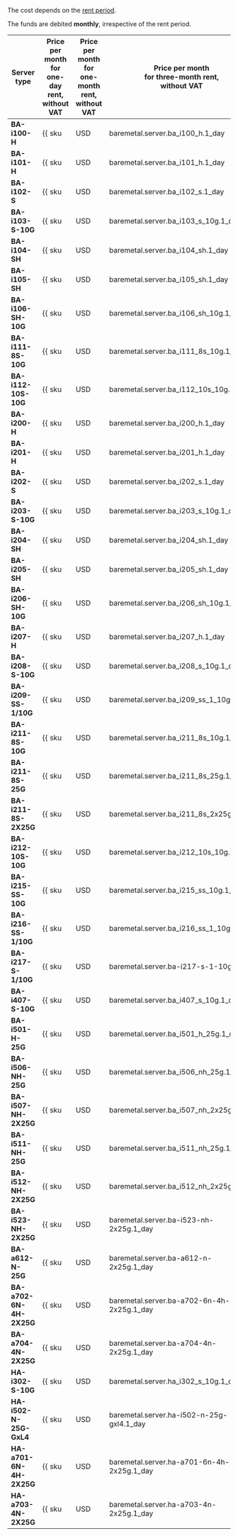 The cost depends on the [rent period](../../baremetal/concepts/servers.md#server-lease).

The funds are debited **monthly**, irrespective of the rent period.

Server type        | Price per month<br/>for one-day rent,<br/>without VAT | Price per month<br/>for one-month rent,<br/>without VAT | Price per month<br/>for three-month rent,<br/>without VAT | Price per month<br/>for six-month rent,<br/>without VAT | Price per month<br/>for 12-month rent,<br/>without VAT
------------------ | ----------- | ----------- | ----------- | ----------- | ---
**BA-i100-H**      | {{ sku|USD|baremetal.server.ba_i100_h.1_day|string }} | {{ sku|USD|baremetal.server.ba_i100_h.1_month|string }} | {{ sku|USD|baremetal.server.ba_i100_h.3_month|string }} | {{ sku|USD|baremetal.server.ba_i100_h.6_month|string }} | {{ sku|USD|baremetal.server.ba_i100_h.12_month|string }}
**BA-i101-H**      | {{ sku|USD|baremetal.server.ba_i101_h.1_day|string }} | {{ sku|USD|baremetal.server.ba_i101_h.1_month|string }} | {{ sku|USD|baremetal.server.ba_i101_h.3_month|string }} | {{ sku|USD|baremetal.server.ba_i101_h.6_month|string }} | {{ sku|USD|baremetal.server.ba_i101_h.12_month|string }}
**BA-i102-S**      | {{ sku|USD|baremetal.server.ba_i102_s.1_day|string }} | {{ sku|USD|baremetal.server.ba_i102_s.1_month|string }} | {{ sku|USD|baremetal.server.ba_i102_s.3_month|string }} | {{ sku|USD|baremetal.server.ba_i102_s.6_month|string }} | {{ sku|USD|baremetal.server.ba_i102_s.12_month|string }}
**BA-i103-S-10G**  | {{ sku|USD|baremetal.server.ba_i103_s_10g.1_day|string }} | {{ sku|USD|baremetal.server.ba_i103_s_10g.1_month|string }} | {{ sku|USD|baremetal.server.ba_i103_s_10g.3_month|string }} | {{ sku|USD|baremetal.server.ba_i103_s_10g.6_month|string }} | {{ sku|USD|baremetal.server.ba_i103_s_10g.12_month|string }}
**BA-i104-SH**     | {{ sku|USD|baremetal.server.ba_i104_sh.1_day|string }} | {{ sku|USD|baremetal.server.ba_i104_sh.1_month|string }} | {{ sku|USD|baremetal.server.ba_i104_sh.3_month|string }} | {{ sku|USD|baremetal.server.ba_i104_sh.6_month|string }} | {{ sku|USD|baremetal.server.ba_i104_sh.12_month|string }}
**BA-i105-SH**     | {{ sku|USD|baremetal.server.ba_i105_sh.1_day|string }} | {{ sku|USD|baremetal.server.ba_i105_sh.1_month|string }} | {{ sku|USD|baremetal.server.ba_i105_sh.3_month|string }} | {{ sku|USD|baremetal.server.ba_i105_sh.6_month|string }} | {{ sku|USD|baremetal.server.ba_i105_sh.12_month|string }}
**BA-i106-SH-10G** | {{ sku|USD|baremetal.server.ba_i106_sh_10g.1_day|string }} | {{ sku|USD|baremetal.server.ba_i106_sh_10g.1_month|string }} | {{ sku|USD|baremetal.server.ba_i106_sh_10g.3_month|string }} | {{ sku|USD|baremetal.server.ba_i106_sh_10g.6_month|string }} | {{ sku|USD|baremetal.server.ba_i106_sh_10g.12_month|string }}
**BA-i111-8S-10G** | {{ sku|USD|baremetal.server.ba_i111_8s_10g.1_day|string }} | {{ sku|USD|baremetal.server.ba_i111_8s_10g.1_month|string }} | {{ sku|USD|baremetal.server.ba_i111_8s_10g.3_month|string }} | {{ sku|USD|baremetal.server.ba_i111_8s_10g.6_month|string }} | {{ sku|USD|baremetal.server.ba_i111_8s_10g.12_month|string }}
**BA-i112-10S-10G** | {{ sku|USD|baremetal.server.ba_i112_10s_10g.1_day|string }} | {{ sku|USD|baremetal.server.ba_i112_10s_10g.1_month|string }} | {{ sku|USD|baremetal.server.ba_i112_10s_10g.3_month|string }} | {{ sku|USD|baremetal.server.ba_i112_10s_10g.6_month|string }} | {{ sku|USD|baremetal.server.ba_i112_10s_10g.12_month|string }}
**BA-i200-H**      | {{ sku|USD|baremetal.server.ba_i200_h.1_day|string }} | {{ sku|USD|baremetal.server.ba_i200_h.1_month|string }} | {{ sku|USD|baremetal.server.ba_i200_h.3_month|string }} | {{ sku|USD|baremetal.server.ba_i200_h.6_month|string }} | {{ sku|USD|baremetal.server.ba_i200_h.12_month|string }}
**BA-i201-H**      | {{ sku|USD|baremetal.server.ba_i201_h.1_day|string }} | {{ sku|USD|baremetal.server.ba_i201_h.1_month|string }} | {{ sku|USD|baremetal.server.ba_i201_h.3_month|string }} | {{ sku|USD|baremetal.server.ba_i201_h.6_month|string }} | {{ sku|USD|baremetal.server.ba_i201_h.12_month|string }}
**BA-i202-S**      | {{ sku|USD|baremetal.server.ba_i202_s.1_day|string }} | {{ sku|USD|baremetal.server.ba_i202_s.1_month|string }} | {{ sku|USD|baremetal.server.ba_i202_s.3_month|string }} | {{ sku|USD|baremetal.server.ba_i202_s.6_month|string }} | {{ sku|USD|baremetal.server.ba_i202_s.12_month|string }}
**BA-i203-S-10G**  | {{ sku|USD|baremetal.server.ba_i203_s_10g.1_day|string }} | {{ sku|USD|baremetal.server.ba_i203_s_10g.1_month|string }} | {{ sku|USD|baremetal.server.ba_i203_s_10g.3_month|string }} | {{ sku|USD|baremetal.server.ba_i203_s_10g.6_month|string }} | {{ sku|USD|baremetal.server.ba_i203_s_10g.12_month|string }}
**BA-i204-SH**     | {{ sku|USD|baremetal.server.ba_i204_sh.1_day|string }} | {{ sku|USD|baremetal.server.ba_i204_sh.1_month|string }} | {{ sku|USD|baremetal.server.ba_i204_sh.3_month|string }} | {{ sku|USD|baremetal.server.ba_i204_sh.6_month|string }} | {{ sku|USD|baremetal.server.ba_i204_sh.12_month|string }}
**BA-i205-SH**     | {{ sku|USD|baremetal.server.ba_i205_sh.1_day|string }} | {{ sku|USD|baremetal.server.ba_i205_sh.1_month|string }} | {{ sku|USD|baremetal.server.ba_i205_sh.3_month|string }} | {{ sku|USD|baremetal.server.ba_i205_sh.6_month|string }} | {{ sku|USD|baremetal.server.ba_i205_sh.12_month|string }}
**BA-i206-SH-10G** | {{ sku|USD|baremetal.server.ba_i206_sh_10g.1_day|string }} | {{ sku|USD|baremetal.server.ba_i206_sh_10g.1_month|string }} | {{ sku|USD|baremetal.server.ba_i206_sh_10g.3_month|string }} | {{ sku|USD|baremetal.server.ba_i206_sh_10g.6_month|string }} | {{ sku|USD|baremetal.server.ba_i206_sh_10g.12_month|string }}
**BA-i207-H**      | {{ sku|USD|baremetal.server.ba_i207_h.1_day|string }} | {{ sku|USD|baremetal.server.ba_i207_h.1_month|string }} | {{ sku|USD|baremetal.server.ba_i207_h.3_month|string }} | {{ sku|USD|baremetal.server.ba_i207_h.6_month|string }} | {{ sku|USD|baremetal.server.ba_i207_h.12_month|string }}
**BA-i208-S-10G**  | {{ sku|USD|baremetal.server.ba_i208_s_10g.1_day|string }} | {{ sku|USD|baremetal.server.ba_i208_s_10g.1_month|string }} | {{ sku|USD|baremetal.server.ba_i208_s_10g.3_month|string }} | {{ sku|USD|baremetal.server.ba_i208_s_10g.6_month|string }} | {{ sku|USD|baremetal.server.ba_i208_s_10g.12_month|string }}
**BA-i209-SS-1/10G**  | {{ sku|USD|baremetal.server.ba_i209_ss_1_10g.1_day|string }} | {{ sku|USD|baremetal.server.ba_i209_ss_1_10g.1_month|string }} | {{ sku|USD|baremetal.server.ba_i209_ss_1_10g.3_month|string }} | {{ sku|USD|baremetal.server.ba_i209_ss_1_10g.6_month|string }} | {{ sku|USD|baremetal.server.ba_i209_ss_1_10g.12_month|int|string }}
**BA-i211-8S-10G** | {{ sku|USD|baremetal.server.ba_i211_8s_10g.1_day|string }} | {{ sku|USD|baremetal.server.ba_i211_8s_10g.1_month|string }} | {{ sku|USD|baremetal.server.ba_i211_8s_10g.3_month|string }} | {{ sku|USD|baremetal.server.ba_i211_8s_10g.6_month|string }} | {{ sku|USD|baremetal.server.ba_i211_8s_10g.12_month|string }}
**BA-i211-8S-25G**   | {{ sku|USD|baremetal.server.ba_i211_8s_25g.1_day|string }} | {{ sku|USD|baremetal.server.ba_i211_8s_25g.1_month|string }} | {{ sku|USD|baremetal.server.ba_i211_8s_25g.3_month|string }} | {{ sku|USD|baremetal.server.ba_i211_8s_25g.6_month|string }} | {{ sku|USD|baremetal.server.ba_i211_8s_25g.12_month|string }}
**BA-i211-8S-2X25G** | {{ sku|USD|baremetal.server.ba_i211_8s_2x25g.1_day|string }} | {{ sku|USD|baremetal.server.ba_i211_8s_2x25g.1_month|string }} | {{ sku|USD|baremetal.server.ba_i211_8s_2x25g.3_month|string }} | {{ sku|USD|baremetal.server.ba_i211_8s_2x25g.6_month|string }} | {{ sku|USD|baremetal.server.ba_i211_8s_2x25g.12_month|string }}
**BA-i212-10S-10G** | {{ sku|USD|baremetal.server.ba_i212_10s_10g.1_day|string }} | {{ sku|USD|baremetal.server.ba_i212_10s_10g.1_month|string }} | {{ sku|USD|baremetal.server.ba_i212_10s_10g.3_month|string }} | {{ sku|USD|baremetal.server.ba_i212_10s_10g.6_month|string }} | {{ sku|USD|baremetal.server.ba_i212_10s_10g.12_month|string }}
**BA-i215-SS-10G** | {{ sku|USD|baremetal.server.ba_i215_ss_10g.1_day|string }} | {{ sku|USD|baremetal.server.ba_i215_ss_10g.1_month|string }} | {{ sku|USD|baremetal.server.ba_i215_ss_10g.3_month|string }} | {{ sku|USD|baremetal.server.ba_i215_ss_10g.6_month|string }} | {{ sku|USD|baremetal.server.ba_i215_ss_10g.12_month|string }}
**BA-i216-SS-1/10G** | {{ sku|USD|baremetal.server.ba_i216_ss_1_10g.1_day|string }} | {{ sku|USD|baremetal.server.ba_i216_ss_1_10g.1_month|string }} | {{ sku|USD|baremetal.server.ba_i216_ss_1_10g.3_month|string }} | {{ sku|USD|baremetal.server.ba_i216_ss_1_10g.6_month|string }} | {{ sku|USD|baremetal.server.ba_i216_ss_1_10g.12_month|string }}
**BA-i217-S-1/10G**  | {{ sku|USD|baremetal.server.ba-i217-s-1-10g.1_day|string }} | {{ sku|USD|baremetal.server.ba-i217-s-1-10g.1_month|string }} | {{ sku|USD|baremetal.server.ba-i217-s-1-10g.3_month|string }} | {{ sku|USD|baremetal.server.ba-i217-s-1-10g.6_month|string }} | {{ sku|USD|baremetal.server.ba-i217-s-1-10g.12_month|string }}
**BA-i407-S-10G**  | {{ sku|USD|baremetal.server.ba_i407_s_10g.1_day|string }} | {{ sku|USD|baremetal.server.ba_i407_s_10g.1_month|string }} | {{ sku|USD|baremetal.server.ba_i407_s_10g.3_month|string }} | {{ sku|USD|baremetal.server.ba_i407_s_10g.6_month|string }} | {{ sku|USD|baremetal.server.ba_i407_s_10g.12_month|string }}
**BA-i501-H-25G**  | {{ sku|USD|baremetal.server.ba_i501_h_25g.1_day|string }} | {{ sku|USD|baremetal.server.ba_i501_h_25g.1_month|string }} | {{ sku|USD|baremetal.server.ba_i501_h_25g.3_month|string }} | {{ sku|USD|baremetal.server.ba_i501_h_25g.6_month|string }} | {{ sku|USD|baremetal.server.ba_i501_h_25g.12_month|string }}
**BA-i506-NH-25G** | {{ sku|USD|baremetal.server.ba_i506_nh_25g.1_day|string }} | {{ sku|USD|baremetal.server.ba_i506_nh_25g.1_month|string }} | {{ sku|USD|baremetal.server.ba_i506_nh_25g.3_month|string }} | {{ sku|USD|baremetal.server.ba_i506_nh_25g.6_month|string }} | {{ sku|USD|baremetal.server.ba_i506_nh_25g.12_month|string }}
**BA-i507-NH-2X25G** | {{ sku|USD|baremetal.server.ba_i507_nh_2x25g.1_day|string }} | {{ sku|USD|baremetal.server.ba_i507_nh_2x25g.1_month|string }} | {{ sku|USD|baremetal.server.ba_i507_nh_2x25g.3_month|string }} | {{ sku|USD|baremetal.server.ba_i507_nh_2x25g.6_month|string }} | {{ sku|USD|baremetal.server.ba_i507_nh_2x25g.12_month|string }}
**BA-i511-NH-25G** | {{ sku|USD|baremetal.server.ba_i511_nh_25g.1_day|string }} | {{ sku|USD|baremetal.server.ba_i511_nh_25g.1_month|string }} | {{ sku|USD|baremetal.server.ba_i511_nh_25g.3_month|string }} | {{ sku|USD|baremetal.server.ba_i511_nh_25g.6_month|string }} | {{ sku|USD|baremetal.server.ba_i511_nh_25g.12_month|string }}
**BA-i512-NH-2X25G** | {{ sku|USD|baremetal.server.ba_i512_nh_2x25g.1_day|string }} | {{ sku|USD|baremetal.server.ba_i512_nh_2x25g.1_month|string }} | {{ sku|USD|baremetal.server.ba_i512_nh_2x25g.3_month|string }} | {{ sku|USD|baremetal.server.ba_i512_nh_2x25g.6_month|string }} | {{ sku|USD|baremetal.server.ba_i512_nh_2x25g.12_month|string }}
**BA-i523-NH-2X25G** | {{ sku|USD|baremetal.server.ba-i523-nh-2x25g.1_day|string }} | {{ sku|USD|baremetal.server.ba-i523-nh-2x25g.1_month|string }} | {{ sku|USD|baremetal.server.ba-i523-nh-2x25g.3_month|string }} | {{ sku|USD|baremetal.server.ba-i523-nh-2x25g.6_month|string }} | {{ sku|USD|baremetal.server.ba-i523-nh-2x25g.12_month|string }}
**BA-a612-N-25G**  | {{ sku|USD|baremetal.server.ba-a612-n-2x25g.1_day|string }} | {{ sku|USD|baremetal.server.ba-a612-n-2x25g.1_month|string }} | {{ sku|USD|baremetal.server.ba-a612-n-2x25g.3_month|string }} | {{ sku|USD|baremetal.server.ba-a612-n-2x25g.6_month|string }} | {{ sku|USD|baremetal.server.ba-a612-n-2x25g.12_month|string }}
**BA-a702-6N-4H-2X25G** | {{ sku|USD|baremetal.server.ba-a702-6n-4h-2x25g.1_day|string }} | {{ sku|USD|baremetal.server.ba-a702-6n-4h-2x25g.1_month|string }} | {{ sku|USD|baremetal.server.ba-a702-6n-4h-2x25g.3_month|string }} | {{ sku|USD|baremetal.server.ba-a702-6n-4h-2x25g.6_month|string }} | {{ sku|USD|baremetal.server.ba-a702-6n-4h-2x25g.12_month|string }} 
**BA-a704-4N-2X25G** | {{ sku|USD|baremetal.server.ba-a704-4n-2x25g.1_day|string }} | {{ sku|USD|baremetal.server.ba-a704-4n-2x25g.1_month|string }} | {{ sku|USD|baremetal.server.ba-a704-4n-2x25g.3_month|string }} | {{ sku|USD|baremetal.server.ba-a704-4n-2x25g.6_month|string }} | {{ sku|USD|baremetal.server.ba-a704-4n-2x25g.12_month|string }}
**HA-i302-S-10G**  | {{ sku|USD|baremetal.server.ha_i302_s_10g.1_day|string }} | {{ sku|USD|baremetal.server.ha_i302_s_10g.1_month|string }} | {{ sku|USD|baremetal.server.ha_i302_s_10g.3_month|string }} | {{ sku|USD|baremetal.server.ha_i302_s_10g.6_month|string }} | {{ sku|USD|baremetal.server.ha_i302_s_10g.12_month|string }}
**HA-i502-N-25G-GxL4**  | {{ sku|USD|baremetal.server.ha-i502-n-25g-gxl4.1_day|string }} | {{ sku|USD|baremetal.server.ha-i502-n-25g-gxl4.1_month|string }} | {{ sku|USD|baremetal.server.ha-i502-n-25g-gxl4.3_month|string }} | {{ sku|USD|baremetal.server.ha-i502-n-25g-gxl4.6_month|string }} | {{ sku|USD|baremetal.server.ha-i502-n-25g-gxl4.12_month|string }}
**HA-a701-6N-4H-2X25G** | {{ sku|USD|baremetal.server.ha-a701-6n-4h-2x25g.1_day|string }} | {{ sku|USD|baremetal.server.ha-a701-6n-4h-2x25g.1_month|string }} | {{ sku|USD|baremetal.server.ha-a701-6n-4h-2x25g.3_month|string }} | {{ sku|USD|baremetal.server.ha-a701-6n-4h-2x25g.6_month|string }} | {{ sku|USD|baremetal.server.ha-a701-6n-4h-2x25g.12_month|string }}
**HA-a703-4N-2X25G** | {{ sku|USD|baremetal.server.ha-a703-4n-2x25g.1_day|string }} | {{ sku|USD|baremetal.server.ha-a703-4n-2x25g.1_month|string }} | {{ sku|USD|baremetal.server.ha-a703-4n-2x25g.3_month|string }} | {{ sku|USD|baremetal.server.ha-a703-4n-2x25g.6_month|string }} | {{ sku|USD|baremetal.server.ha-a703-4n-2x25g.12_month|string }}

